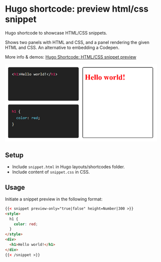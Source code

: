 # Hugo shortcode: preview html/css snippet

Hugo shortcode to showcase HTML/CSS snippets.

Shows two panels with HTML and CSS, and a panel rendering the
given HTML and CSS. An alternative to embedding a Codepen.

More info & demos: [Hugo Shortcode: HTML/CSS snippet preview](https://arcomul.nl/posts/tech/hugo-shortcode-html-css-snippet-preview)

<img src="./demo.png" width=500>

## Setup

- Include `snippet.html` in Hugo layouts/shortcodes folder.
- Include content of `snippet.css` in CSS.

## Usage

Initiate a snippet preview in the following format:

```html
{{< snippet preview-only="true|false" height=Number|300 >}}
<style>
  h1 {
    color: red;
  }
</style>
<div>
  <h1>Hello world!</h1>
</div>
{{< /snippet >}}
```
